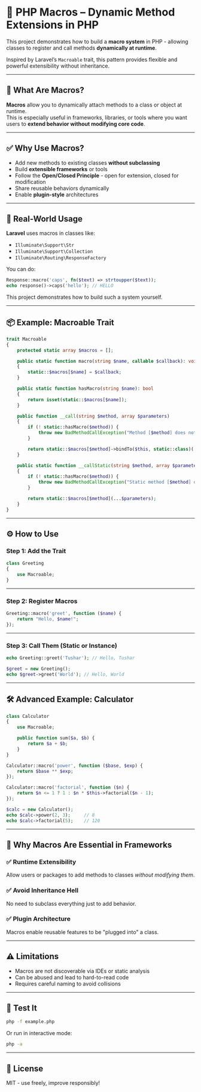 # 🔧 PHP Macros – Dynamic Method Extensions in PHP

This project demonstrates how to build a **macro system** in PHP - allowing classes to register and call methods **dynamically at runtime**.

Inspired by Laravel’s `Macroable` trait, this pattern provides flexible and powerful extensibility without inheritance.

---

## 🚀 What Are Macros?

**Macros** allow you to dynamically attach methods to a class or object at runtime.  
This is especially useful in frameworks, libraries, or tools where you want users to **extend behavior without modifying core code**.

---

## ✅ Why Use Macros?

- Add new methods to existing classes **without subclassing**
- Build **extensible frameworks** or tools
- Follow the **Open/Closed Principle** - open for extension, closed for modification
- Share reusable behaviors dynamically
- Enable **plugin-style** architectures

---

## 🧠 Real-World Usage

**Laravel** uses macros in classes like:

- `Illuminate\Support\Str`
- `Illuminate\Support\Collection`
- `Illuminate\Routing\ResponseFactory`

You can do:

```php
Response::macro('caps', fn($text) => strtoupper($text));
echo response()->caps('hello'); // HELLO
```

This project demonstrates how to build such a system yourself.

---

## 📦 Example: Macroable Trait

```php
trait Macroable
{
    protected static array $macros = [];

    public static function macro(string $name, callable $callback): void
    {
        static::$macros[$name] = $callback;
    }

    public static function hasMacro(string $name): bool
    {
        return isset(static::$macros[$name]);
    }

    public function __call(string $method, array $parameters)
    {
        if (! static::hasMacro($method)) {
            throw new BadMethodCallException("Method [$method] does not exist.");
        }

        return static::$macros[$method]->bindTo($this, static::class)(...$parameters);
    }

    public static function __callStatic(string $method, array $parameters)
    {
        if (! static::hasMacro($method)) {
            throw new BadMethodCallException("Static method [$method] does not exist.");
        }

        return static::$macros[$method](...$parameters);
    }
}
```

---

## ⚙️ How to Use

### Step 1: Add the Trait

```php
class Greeting
{
    use Macroable;
}
```

---

### Step 2: Register Macros

```php
Greeting::macro('greet', function ($name) {
    return "Hello, $name!";
});
```

---

### Step 3: Call Them (Static or Instance)

```php
echo Greeting::greet('Tushar'); // Hello, Tushar

$greet = new Greeting();
echo $greet->greet('World'); // Hello, World
```

---

## 🛠️ Advanced Example: Calculator

```php
class Calculator
{
    use Macroable;

    public function sum($a, $b) {
        return $a + $b;
    }
}

Calculator::macro('power', function ($base, $exp) {
    return $base ** $exp;
});

Calculator::macro('factorial', function ($n) {
    return $n <= 1 ? 1 : $n * $this->factorial($n - 1);
});

$calc = new Calculator();
echo $calc->power(2, 3);     // 8
echo $calc->factorial(5);    // 120
```

---

## 🧱 Why Macros Are Essential in Frameworks

### ✅ Runtime Extensibility

Allow users or packages to add methods to classes *without modifying them*.

### ✅ Avoid Inheritance Hell

No need to subclass everything just to add behavior.

### ✅ Plugin Architecture

Macros enable reusable features to be "plugged into" a class.

---

## ⚠️ Limitations

- Macros are not discoverable via IDEs or static analysis
- Can be abused and lead to hard-to-read code
- Requires careful naming to avoid collisions

---

## 🧪 Test It

```bash
php -f example.php
```

Or run in interactive mode:

```bash
php -a
```

---

## 📎 License

MIT - use freely, improve responsibly!
